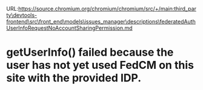 URL:https://source.chromium.org/chromium/chromium/src/+/main:third_party\devtools-frontend\src\front_end\models\issues_manager\descriptions\federatedAuthUserInfoRequestNoAccountSharingPermission.md
# getUserInfo() failed because the user has not yet used FedCM on this site with the provided IDP.
